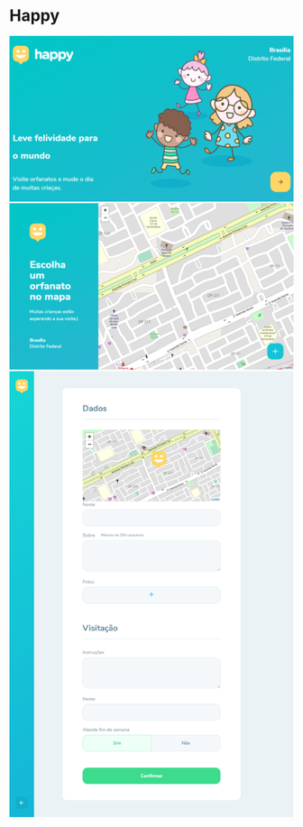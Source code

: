 # Happy
 
![Screenshot](demonstration-1.png)
![Screenshot](demonstration-2.png)
![Screenshot](demonstration3.png)
